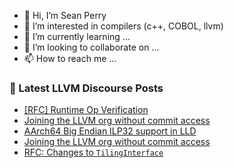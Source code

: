 - 👋 Hi, I’m Sean Perry
- 👀 I’m interested in compilers (c++, COBOL, llvm)
- 🌱 I’m currently learning ...
- 💞️ I’m looking to collaborate on ...
- 📫 How to reach me ...

<!---
s66perry/s66perry is a ✨ special ✨ repository because its `README.md` (this file) appears on your GitHub profile.
You can click the Preview link to take a look at your changes.
--->
### 📕 Latest LLVM Discourse Posts

<!-- DISCOURSE-LLVM:START -->
- [[RFC] Runtime Op Verification](https://discourse.llvm.org/t/rfc-runtime-op-verification/66776#post_6)
- [Joining the LLVM org without commit access](https://discourse.llvm.org/t/joining-the-llvm-org-without-commit-access/66800#post_2)
- [AArch64 Big Endian ILP32 support in LLD](https://discourse.llvm.org/t/aarch64-big-endian-ilp32-support-in-lld/65845#post_5)
- [Joining the LLVM org without commit access](https://discourse.llvm.org/t/joining-the-llvm-org-without-commit-access/66800#post_1)
- [RFC: Changes to `TilingInterface`](https://discourse.llvm.org/t/rfc-changes-to-tilinginterface/66649#post_17)
<!-- DISCOURSE-LLVM:END -->
